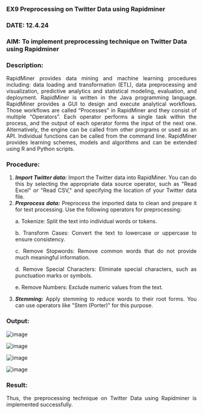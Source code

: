 ### EX9 Preprocessing on Twitter Data using Rapidminer
### DATE: 12.4.24
### AIM: To implement preprocessing technique on Twitter Data using Rapidminer
### Description: 
<div align = "justify">
RapidMiner provides data mining and machine learning procedures including: data loading and transformation (ETL), data preprocessing and visualization, 
predictive analytics and statistical modeling, evaluation, and deployment. RapidMiner is written in the Java programming language. 
RapidMiner provides a GUI to design and execute analytical workflows. Those workflows are called “Processes” in RapidMiner and they consist of multiple “Operators”. 
Each operator performs a single task within the process, and the output of each operator forms the input of the next one. Alternatively, the engine can be called from 
other programs or used as an API. Individual functions can be called from the command line. 
RapidMiner provides learning schemes, models and algorithms and can be extended using R and Python scripts.

### Procedure:
1) ***Import Twitter data:*** Import the Twitter data into RapidMiner. You can do this by selecting the appropriate
data source operator, such as "Read Excel" or "Read CSV," and specifying the location of your Twitter data
file.
2) ***Preprocess data:*** Preprocess the imported data to clean and prepare it for text processing. Use the following
operators for preprocessing:
    <p>a. Tokenize: Split the text into individual words or tokens.
    <p>b. Transform Cases: Convert the text to lowercase or uppercase to ensure consistency.
    <p>c. Remove Stopwords: Remove common words that do not provide much meaningful information.
    <p>d. Remove Special Characters: Eliminate special characters, such as punctuation marks or symbols.
    <p>e. Remove Numbers: Exclude numeric values from the text.
3) ***Stemming:*** Apply stemming to reduce words to their root forms. You can use operators like "Stem (Porter)"
for this purpose.


### Output:

![image](https://github.com/Thenmozhi-Palanisamy/WDM_EXP9/assets/95198708/8d3495e3-6371-4bbb-9d79-f2cf34ec3d5e)

![image](https://github.com/Thenmozhi-Palanisamy/WDM_EXP9/assets/95198708/119e22e0-6848-499c-a1d8-2d1786e258d8)

![image](https://github.com/Thenmozhi-Palanisamy/WDM_EXP9/assets/95198708/6df410bc-3dbd-4dba-b5ed-5dc1b05294b3)

![image](https://github.com/Thenmozhi-Palanisamy/WDM_EXP9/assets/95198708/889c1975-0dba-458a-b477-26118e7807fb)



### Result:

Thus, the preprocessing technique on Twitter Data using Rapidminer is implemented successfully.


